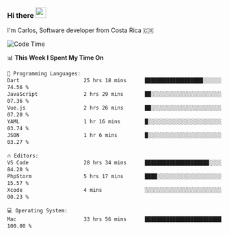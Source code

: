 ### Hi there <img src="https://media.giphy.com/media/hvRJCLFzcasrR4ia7z/giphy.gif" width="25px" height="25px">

I'm Carlos, Software developer from Costa Rica 🇨🇷

[//]: # (<a href="https://app.daily.dev/carum98"><img src="https://github.com/carum98/carum98/blob/main/devcard.svg" width="400" alt="Carlos Umaña Acevedo's Dev Card"/></a>)


<!--START_SECTION:waka-->
![Code Time](http://img.shields.io/badge/Code%20Time-11%2C542%20hrs%2022%20mins-blue)

📊 **This Week I Spent My Time On** 

```text
💬 Programming Languages: 
Dart                     25 hrs 18 mins      ███████████████████░░░░░░   74.56 % 
JavaScript               2 hrs 29 mins       ██░░░░░░░░░░░░░░░░░░░░░░░   07.36 % 
Vue.js                   2 hrs 26 mins       ██░░░░░░░░░░░░░░░░░░░░░░░   07.20 % 
YAML                     1 hr 16 mins        █░░░░░░░░░░░░░░░░░░░░░░░░   03.74 % 
JSON                     1 hr 6 mins         █░░░░░░░░░░░░░░░░░░░░░░░░   03.27 % 

🔥 Editors: 
VS Code                  28 hrs 34 mins      █████████████████████░░░░   84.20 % 
PhpStorm                 5 hrs 17 mins       ████░░░░░░░░░░░░░░░░░░░░░   15.57 % 
Xcode                    4 mins              ░░░░░░░░░░░░░░░░░░░░░░░░░   00.23 % 

💻 Operating System: 
Mac                      33 hrs 56 mins      █████████████████████████   100.00 % 
```


<!--END_SECTION:waka-->
